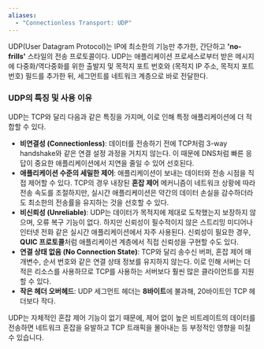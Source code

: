```yaml
---
aliases:
  - "Connectionless Transport: UDP"
---
```

UDP(User Datagram Protocol)는 IP에 최소한의 기능만 추가한, 간단하고 **'no-frills'** 스타일의 전송 프로토콜이다.
UDP는 애플리케이션 프로세스로부터 받은 메시지에 다중화/역다중화를 위한 출발지 및 목적지 포트 번호와 (목적지 IP 주소, 목적지 포트 번호) 필드를 추가한 뒤, 세그먼트를 네트워크 계층으로 바로 전달한다.

### UDP의 특징 및 사용 이유
UDP는 TCP와 달리 다음과 같은 특징을 가지며, 이로 인해 특정 애플리케이션에 더 적합할 수 있다.
- **비연결성 (Connectionless)**: 데이터를 전송하기 전에 TCP처럼 3-way handshake와 같은 연결 설정 과정을 거치지 않는다. 이 때문에 DNS처럼 빠른 응답이 중요한 애플리케이션에서 지연을 줄일 수 있어 선호된다.
- **애플리케이션 수준의 세밀한 제어**: 애플리케이션이 보내는 데이터와 전송 시점을 직접 제어할 수 있다. TCP의 경우 내장된 **혼잡 제어** 메커니즘이 네트워크 상황에 따라 전송 속도를 조절하지만, 실시간 애플리케이션은 약간의 데이터 손실을 감수하더라도 최소한의 전송률을 유지하는 것을 선호할 수 있다.
- **비신뢰성 (Unreliable)**: UDP는 데이터가 목적지에 제대로 도착했는지 보장하지 않으며, 오류 복구 기능이 없다. 하지만 신뢰성이 필수적이지 않은 스트리밍 미디어나 인터넷 전화 같은 실시간 애플리케이션에서 자주 사용된다. 신뢰성이 필요한 경우, **QUIC 프로토콜**처럼 애플리케이션 계층에서 직접 신뢰성을 구현할 수도 있다.
- **연결 상태 없음 (No Connection State)**: TCP와 달리 송수신 버퍼, 혼잡 제어 매개변수, 순서 번호와 같은 연결 상태 정보를 유지하지 않는다. 이로 인해 서버는 더 적은 리소스를 사용하므로 TCP를 사용하는 서버보다 훨씬 많은 클라이언트를 지원할 수 있다.
- **작은 헤더 오버헤드**: UDP 세그먼트 헤더는 **8바이트**에 불과해, 20바이트인 TCP 헤더보다 작다.
    

UDP는 자체적인 혼잡 제어 기능이 없기 때문에, 제어 없이 높은 비트레이트의 데이터를 전송하면 네트워크 혼잡을 유발하고 TCP 트래픽을 몰아내는 등 부정적인 영향을 미칠 수 있습니다.
